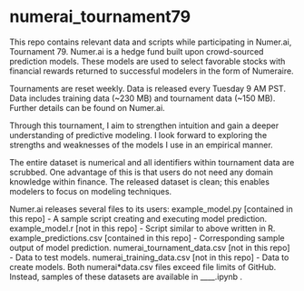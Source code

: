 # numerai_tournament79

This repo contains relevant data and scripts while participating in Numer.ai, Tournament 79.
Numer.ai is a hedge fund built upon crowd-sourced prediction models. These models are used to select favorable stocks with
financial rewards returned to successful modelers in the form of Numeraire.

Tournaments are reset weekly. Data is released every Tuesday 9 AM PST. Data includes training data (~230 MB) and tournament 
data (~150 MB). Further details can be found on Numer.ai.

Through this tournament, I aim to strengthen intuition and gain a deeper understanding of predictive modeling. I look forward
to exploring the strengths and weaknesses of the models I use in an empirical manner. 

The entire dataset is numerical and all identifiers within tournament data are scrubbed. One advantage of this is that users
do not need any domain knowledge within finance. The released dataset is clean; this enables modelers to focus on modeling techniques.


Numer.ai releases several files to its users:
example_model.py [contained in this repo] - A sample script creating and executing model prediction.
example_model.r [not in this repo] - Script similar to above written in R.
example_predictions.csv [contained in this repo] - Corresponding sample output of model prediction.
numerai_tournament_data.csv [not in this repo] -  Data to test models.
numerai_training_data.csv [not in this repo] - Data to create models.
Both numerai*data.csv files exceed file limits of GitHub. Instead, samples of these datasets are available in ____.ipynb . 
